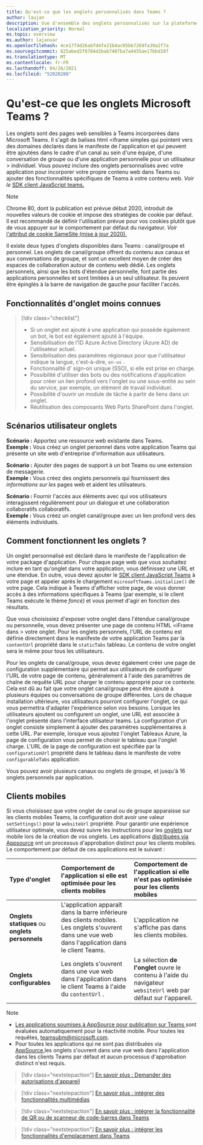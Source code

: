 ```yaml
---
title: Qu'est-ce que les onglets personnalisés dans Teams ?
author: laujan
description: Vue d'ensemble des onglets personnalisés sur la plateforme Teams
localization_priority: Normal
ms.topic: overview
ms.author: lajanuar
ms.openlocfilehash: 4ce17f4d26abfd4fe21b4ac05bb7269fa39a2f7a
ms.sourcegitcommit: 825abed2f8784d2bab7407ba7a4455ae17bbd28f
ms.translationtype: MT
ms.contentlocale: fr-FR
ms.lasthandoff: 04/26/2021
ms.locfileid: "52020288"
---
```

# <a name="what-are-microsoft-teams-tabs"></a>Qu'est-ce que les onglets Microsoft Teams ?

Les onglets sont des pages web sensibles à Teams incorporées dans Microsoft Teams. Il s'agit de balises html <iframe simples qui pointent vers des domaines déclarés dans le manifeste de l'application et qui peuvent être ajoutées dans le cadre d'un canal au sein d'une équipe, d'une conversation de groupe ou d'une application personnelle pour un utilisateur \> individuel. Vous pouvez inclure des onglets personnalisés avec votre application pour incorporer votre propre contenu web dans Teams ou ajouter des fonctionnalités spécifiques de Teams à votre contenu web. *Voir le* [SDK client JavaScript teams.](/javascript/api/overview/msteams-client)

> [!NOTE]
> Chrome 80, dont la publication est prévue début 2020, introduit de nouvelles valeurs de cookie et impose des stratégies de cookie par défaut. Il est recommandé de définir l'utilisation prévue pour vos cookies plutôt que de vous appuyer sur le comportement par défaut du navigateur. *Voir* [l'attribut de cookie SameSite (mise à jour 2020).](../resources/samesite-cookie-update.md)

Il existe deux types d'onglets disponibles dans Teams : canal/groupe et personnel. Les onglets de canal/groupe offrent du contenu aux canaux et aux conversations de groupe, et sont un excellent moyen de créer des espaces de collaboration autour de contenu web dédié. Les onglets personnels, ainsi que les bots d'étendue personnelle, font partie des applications personnelles et sont limitées à un seul utilisateur. Ils peuvent être épinglés à la barre de navigation de gauche pour faciliter l'accès.

## <a name="lesser-known-tab-features"></a>Fonctionnalités d'onglet moins connues

> [!div class="checklist"]
>
> * Si un onglet est ajouté à une application qui possède également un bot, le bot est également ajouté à l'équipe.
> * Sensibilisation de l'ID Azure Active Directory (Azure AD) de l'utilisateur actuel.
> * Sensibilisation des paramètres régionaux pour que l'utilisateur indique la langue, c'est-à-dire, `en-us` . 
> * Fonctionnalité d' sign-on unique (SSO), si elle est prise en charge.
> * Possibilité d'utiliser des bots ou des notifications d'application pour créer un lien profond vers l'onglet ou une sous-entité au sein du service, par exemple, un élément de travail individuel.
> * Possibilité d'ouvrir un module de tâche à partir de liens dans un onglet.
> * Réutilisation des composants Web Parts SharePoint dans l'onglet.

## <a name="tabs-user-scenarios"></a>Scénarios utilisateur onglets

**Scénario :** Apportez une ressource web existante dans Teams. \
**Exemple :** Vous créez un onglet personnel dans votre application Teams qui présente un site web d'entreprise d'information aux utilisateurs.

**Scénario :** Ajouter des pages de support à un bot Teams ou une extension de messagerie. \
**Exemple :** Vous créez des onglets personnels qui fournissent des *informations sur les* pages web et aident les utilisateurs. 

**Scénario :** Fournir l'accès aux éléments avec qui vos utilisateurs interagissent régulièrement pour un dialogue et une collaboration collaboratifs collaboratifs. \
**Exemple :** Vous créez un onglet canal/groupe avec un lien profond vers des éléments individuels.

## <a name="how-do-tabs-work"></a>Comment fonctionnent les onglets ?

Un onglet personnalisé est déclaré dans le manifeste de l'application de votre package d'application. Pour chaque page web que vous souhaitez inclure en tant qu'onglet dans votre application, vous définissez une URL et une étendue. En outre, vous devez ajouter le [SDK client JavaScript Teams](/javascript/api/overview/msteams-client) à votre page et appeler après le chargement `microsoftTeams.initialize()` de votre page. Cela indique à Teams d'afficher votre page, de vous donner accès à des informations spécifiques à Teams (par exemple, si le client Teams exécute le thème *foncé)* et vous permet d'agir en fonction des résultats.

Que vous choisissiez d'exposer votre onglet dans l'étendue canal/groupe ou personnelle, vous devez présenter une page de contenu HTML <iFrame dans \> votre onglet. [](~/tabs/how-to/create-tab-pages/content-page.md) Pour les onglets personnels, l'URL de contenu est définie directement dans le manifeste de votre application Teams par la `contentUrl` propriété dans le `staticTabs` tableau. Le contenu de votre onglet sera le même pour tous les utilisateurs.

Pour les onglets de canal/groupe, vous devez également créer une page de configuration supplémentaire qui permet aux utilisateurs de configurer l'URL de votre page de contenu, généralement à l'aide des paramètres de chaîne de requête URL pour charger le contenu approprié pour ce contexte. Cela est dû au fait que votre onglet canal/groupe peut être ajouté à plusieurs équipes ou conversations de groupe différentes. Lors de chaque installation ultérieure, vos utilisateurs pourront configurer l'onglet, ce qui vous permettra d'adapter l'expérience selon vos besoins. Lorsque les utilisateurs ajoutent ou configurent un onglet, une URL est associée à l'onglet présenté dans l'interface utilisateur teams. La configuration d'un onglet consiste simplement à ajouter des paramètres supplémentaires à cette URL. Par exemple, lorsque vous ajoutez l'onglet Tableaux Azure, la page de configuration vous permet de choisir le tableau que l'onglet charge. L'URL de la page de configuration est spécifiée par la  `configurationUrl` propriété dans le tableau dans le manifeste de votre `configurableTabs` application.

Vous pouvez avoir plusieurs canaux ou onglets de groupe, et jusqu'à 16 onglets personnels par application.

## <a name="mobile-clients"></a>Clients mobiles

Si vous choisissez que votre onglet de canal ou de groupe apparaisse sur les clients mobiles Teams, la configuration doit avoir une valeur `setSettings()` pour la `websiteUrl` propriété. Pour garantir une expérience utilisateur optimale, vous devez suivre les instructions pour les [onglets](~/tabs/design/tabs-mobile.md) sur mobile lors de la création de vos onglets. Les applications [distribuées via Appsource](~/concepts/deploy-and-publish/appsource/publish.md) ont un processus d'approbation distinct pour les clients mobiles. Le comportement par défaut de ces applications est le suivant :

| **Type d'onglet** | **Comportement de l'application si elle est optimisée pour les clients mobiles** | **Comportement de l'application si elle n'est pas optimisée pour les clients mobiles** |
|:-----|:-----|:-----|
| **Onglets statiques** ou **onglets personnels**|L'application apparaît dans la barre inférieure des clients mobiles. Les onglets s'ouvrent dans une vue web dans l'application dans le client Teams. | L'application ne s'affiche pas dans les clients mobiles. |
| **Onglets configurables** | Les onglets s'ouvrent dans une vue web dans l'application dans le client Teams à l'aide du `contentUrl` . | La sélection **de l'onglet** ouvre le contenu à l'aide du navigateur `websiteUrl` web par défaut sur l'appareil. |


> [!NOTE]
>
> * [Les applications soumises à AppSource pour publication sur Teams ](../concepts/deploy-and-publish/overview.md#publish-to-appsource) sont évaluées automatiquement pour la réactivité mobile. Pour toutes les requêtes, teamsubm@microsoft.com.
> * Pour toutes les applications qui ne sont pas distribuées via [AppSource,](../concepts/deploy-and-publish/overview.md)les onglets s'ouvrent dans une vue web dans l'application dans les clients Teams par défaut et aucun processus d'approbation distinct n'est requis.

> [!div class="nextstepaction"]
> [En savoir plus : Demander des autorisations d'appareil](../concepts/device-capabilities/native-device-permissions.md)

> [!div class="nextstepaction"]
> [En savoir plus : intégrer des fonctionnalités multimédias](../concepts/device-capabilities/mobile-camera-image-permissions.md)

> [!div class="nextstepaction"]
> [En savoir plus : intégrer la fonctionnalité de QR ou de scanneur de code-barres dans Teams](../concepts/device-capabilities/qr-barcode-scanner-capability.md)

> [!div class="nextstepaction"]
> [En savoir plus : intégrer les fonctionnalités d'emplacement dans Teams](../concepts/device-capabilities/location-capability.md)
